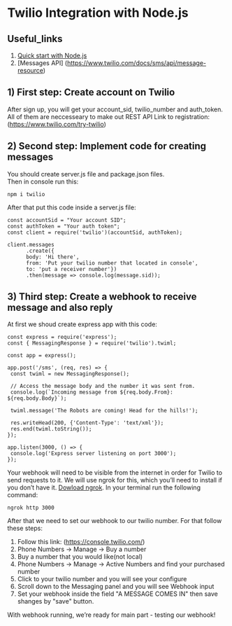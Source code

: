 # Twilio Integration with Node.js 

## Useful_links
1) [Quick start with Node.js ](https://www.twilio.com/docs/sms/quickstart/node) 
2) [Messages API] (https://www.twilio.com/docs/sms/api/message-resource) 

 
 
## 1) First step: Create account on Twilio
After sign up, you will get your account_sid, twilio_number and auth_token. All of them are neccesseary to make out REST API
Link to registration: (https://www.twilio.com/try-twilio)

## 2) Second step: Implement code for creating messages
You should create server.js file and package.json files.  
Then in console run this:
```
npm i twilio
```
After that put this code inside a server.js file:
```
const accountSid = "Your account SID";
const authToken = "Your auth token";
const client = require('twilio')(accountSid, authToken);

client.messages
      .create({
      body: 'Hi there', 
      from: 'Put your twilio number that located in console', 
      to: 'put a receiver number'})
      .then(message => console.log(message.sid));
```
## 3) Third step: Create a webhook to receive message and also reply
At first we shoud create express app with this code:
 ```
 const express = require('express');
const { MessagingResponse } = require('twilio').twiml;

const app = express();

app.post('/sms', (req, res) => {
  const twiml = new MessagingResponse();

  // Access the message body and the number it was sent from.
  console.log(`Incoming message from ${req.body.From}: ${req.body.Body}`);

  twiml.message('The Robots are coming! Head for the hills!');

  res.writeHead(200, {'Content-Type': 'text/xml'});
  res.end(twiml.toString());
});

app.listen(3000, () => {
  console.log('Express server listening on port 3000');
});
 ``` 
Your webhook will need to be visible from the internet in order for Twilio to send requests to it. We will use ngrok for this, which you’ll need to install if you don’t have it. [Dowload ngrok](https://ngrok.com/download). In your terminal run the following command:
```
ngrok http 3000
```
After that we need to set our webhook to our twilio number. For that follow these steps:
1) Follow this link: (https://console.twilio.com/)  
2) Phone Numbers -> Manage -> Buy a number
3) Buy a number that you would like(not local)
4) Phone Numbers -> Manage -> Active Numbers and find your purchased number
5) Click to your twilio number and you will see your configure
6) Scroll down to the Messaging panel and you will see Webhook input
7) Set your webhook inside the field "A MESSAGE COMES IN" then save shanges by "save" button.

With webhook running, we’re ready for main part - testing our webhook!

